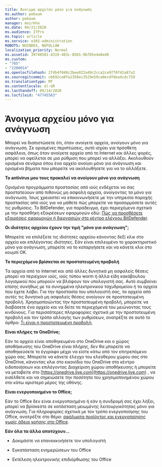 ```yaml
---
title: Άνοιγμα αρχείου μόνο για ανάγνωση
ms.author: pebaum
author: pebaum
manager: mnirkhe
ms.date: 04/21/2020
ms.audience: ITPro
ms.topic: article
ms.service: o365-administration
ROBOTS: NOINDEX, NOFOLLOW
localization_priority: Normal
ms.assetid: 39748581-d319-403c-8501-9b785e4a0ed8
ms.custom:
- "765"
- "2200014"
ms.openlocfilehash: 2fdb4f048c2bee022a49c2cca2ce9770f42a87a2
ms.sourcegitcommit: c6692ce0fa1358ec3529e59ca0ecdfdea4cdc759
ms.translationtype: MT
ms.contentlocale: el-GR
ms.lasthandoff: 09/14/2020
ms.locfileid: "47745583"
---
```

# <a name="file-open-read-only"></a>Άνοιγμα αρχείου μόνο για ανάγνωση

Μπορεί να διαπιστώσετε ότι, όταν ανοίγετε αρχεία, ανοίγουν μόνο για ανάγνωση. Σε ορισμένες περιπτώσεις, αυτό ισχύει για πρόσθετη ασφάλεια, όπως όταν ανοίγετε αρχεία από το Internet και άλλες φορές, μπορεί να οφείλεται σε μια ρύθμιση που μπορεί να αλλάξει. Ακολουθούν ορισμένα σενάρια όπου ένα αρχείο ανοίγει μόνο για ανάγνωση και ορισμένα βήματα που μπορείτε να ακολουθήσετε για να το αλλάξετε.
  
 **Το antivirus μου τους προκαλεί να ανοίγουν μόνο για ανάγνωση**
  
Ορισμένα προγράμματα προστασίας από ιούς ενδέχεται να σας προστατεύουν από πιθανώς μη ασφαλή αρχεία, ανοίγοντας τα μόνο για ανάγνωση. Ίσως χρειαστεί να επικοινωνήσετε με την υπηρεσία παροχής προστασίας από ιούς για να μάθετε πώς μπορείτε να προσαρμόσετε αυτές τις ρυθμίσεις. Το BitDefender, για παράδειγμα, έχει περιεχόμενο σχετικά με την προσθήκη εξαιρέσεων εφαρμογών εδώ: [Πώς να προσθέσετε εξαιρέσεις εφαρμογών ή διεργασιών στο κέντρο ελέγχου BitDefender](https://aka.ms/AA6098i).
  
 **Οι ιδιότητες αρχείου έχουν την τιμή "μόνο για ανάγνωση";**
  
Μπορείτε να επιλέξετε τις ιδιότητες αρχείου κάνοντας δεξί κλικ στο αρχείο και επιλέγοντας ιδιότητες. Εάν είναι επιλεγμένο το χαρακτηριστικό μόνο για ανάγνωση, μπορείτε να το καταργήσετε και να κάνετε κλικ στο κουμπί OK.
  
 **Το περιεχόμενο βρίσκεται σε προστατευμένη προβολή**
  
Τα αρχεία από το Internet και από άλλες δυνητικά μη ασφαλείς θέσεις μπορεί να περιέχουν ιούς, ιούς τύπου worm ή άλλα είδη κακόβουλου λογισμικού που μπορούν να βλάψουν τον υπολογιστή σας. Αυτό συμβαίνει επίσης συνήθως με τα συνημμένα ηλεκτρονικού ταχυδρομείου ή τα αρχεία που έχετε λάβει. Για την προστασία του υπολογιστή σας, τα αρχεία από αυτές τις δυνητικά μη ασφαλείς θέσεις ανοίγουν σε προστατευμένη προβολή. Χρησιμοποιώντας την προστατευμένη προβολή, μπορείτε να διαβάσετε ένα αρχείο και να δείτε τα περιεχόμενά του μειώνοντας τους κινδύνους. Για περισσότερες πληροφορίες σχετικά με την προστατευμένη προβολή και τον τρόπο αλλαγής των ρυθμίσεων, ανατρέξτε σε αυτό το άρθρο: [Τι είναι η προστατευμένη προβολή;](https://support.office.com/article/d6f09ac7-e6b9-4495-8e43-2bbcdbcb6653)
  
 **Είναι πλήρες το OneDrive;**
  
Εάν το αρχείο είναι αποθηκευμένο στο OneDrive και ο χώρος αποθήκευσης του OneDrive είναι πλήρης, δεν θα μπορείτε να αποθηκεύσετε το έγγραφο μέχρι να είστε κάτω από τον επιτρεπόμενο χώρο σας. Μπορείτε να κάνετε έλεγχο του ελεύθερου χώρου σας στο OneDrive, κάνοντας κλικ στο εικονίδιο του OneDrive στο κέντρο ειδοποιήσεων και επιλέγοντας Διαχείριση χώρου αποθήκευσης ή μπορείτε να μεταβείτε στο [https://onedrive.live.com](https://onedrive.live.com) , να εισέλθετε και να σημειώσετε την ποσότητα του χρησιμοποιημένου χώρου στο κάτω αριστερό μέρος της οθόνης.
  
 **Είναι ενεργοποιημένο το Office;**
  
Εάν το Office δεν είναι ενεργοποιημένο ή εάν η συνδρομή σας έχει λήξει, μπορεί να βρίσκεστε σε κατάσταση μειωμένης λειτουργικότητας μόνο για ανάγνωση. Για πληροφορίες σχετικά με τον τρόπο ενεργοποίησης του Office, ανατρέξτε στο θέμα: [σφάλματα προϊόντος και ενεργοποίησης χωρίς άδεια χρήσης στο Office](https://support.office.com/article/0d23d3c0-c19c-4b2f-9845-5344fedc4380).
  
 **Εάν όλα τα άλλα αποτύχουν...**
  
- Δοκιμάστε να επανεκκινήσετε τον υπολογιστή
    
- Εγκατάσταση ενημερώσεων του Office
    
- Εκτέλεση ηλεκτρονικής επιδιόρθωσης του Office
    


